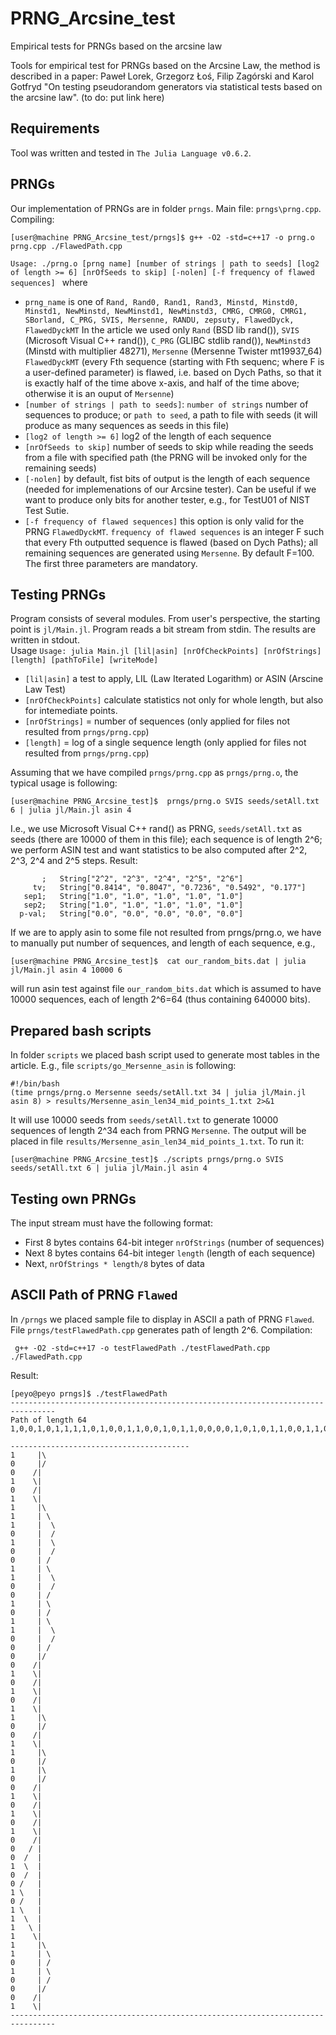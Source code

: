 # PRNG_Arcsine_test
Empirical tests for PRNGs based on the arcsine law

Tools for empirical test for PRNGs based on the Arcsine Law, the method is described in a paper: Paweł Lorek, Grzegorz Łoś, Filip Zagórski and Karol Gotfryd "On testing pseudorandom generators via statistical tests based on the arcsine law".
(to do: put link here)

## Requirements
Tool was written and tested in `The Julia Language v0.6.2`.

## PRNGs
Our implementation of PRNGs are in folder `prngs`. Main file: `prngs\prng.cpp`. Compiling:
````
[user@machine PRNG_Arcsine_test/prngs]$ g++ -O2 -std=c++17 -o prng.o prng.cpp ./FlawedPath.cpp
````

```Usage: ./prng.o [prng name] [number of strings | path to seeds] [log2 of length >= 6] [nrOfSeeds to skip] [-nolen] [-f frequency of flawed sequences] ```
where
* `prng_name` is one of `Rand, Rand0, Rand1, Rand3, Minstd, Minstd0, Minstd1, NewMinstd, NewMinstd1, NewMinstd3, CMRG, CMRG0, CMRG1, SBorland, C_PRG, SVIS, Mersenne, RANDU, zepsuty, FlawedDyck, FlawedDyckMT`
In the article we used only `Rand` (BSD lib rand()), `SVIS` (Microsoft Visual C++ rand()), `C_PRG` (GLIBC stdlib rand()), `NewMinstd3` (Minstd with multiplier 48271), `Mersenne` (Mersenne Twister mt19937_64) `FlawedDyckMT` (every Fth sequence (starting with 
Fth sequenc; where F is a user-defined parameter) is flawed, i.e. based on Dych Paths, so that it is exactly half of the time above x-axis, and half of the time above; otherwise it is an ouput of `Mersenne`)
* `[number of strings | path to seeds]`:  `number of strings` number of sequences to produce; or `path to seed`, a path to file with seeds (it will produce as many sequences as seeds in this file)
* `[log2 of length >= 6]` log2 of the length of each sequence
* `[nrOfSeeds to skip]` number of seeds to skip while reading the seeds from a file with specified path (the PRNG will be invoked only for the remaining seeds)
* `[-nolen]` by default, fist bits of output is the length of each sequence (needed for implemenations of our Arcsine tester). Can be useful if we want to produce only bits for another tester, e.g., for TestU01 of NIST Test Sutie.
* `[-f frequency of flawed sequences]` this option is only valid for the PRNG `FlawedDyckMT`. `frequency of flawed sequences` is an integer F such that every Fth outputted sequence is flawed (based on Dych Paths); all remaining sequences are generated using  `Mersenne`. By default F=100.
The first three parameters are mandatory.

## Testing PRNGs
Program consists of several modules. From user's perspective, the starting point is `jl/Main.jl`. Program reads a bit stream from stdin. The results are written in stdout.  
Usage 
```Usage: julia Main.jl [lil|asin] [nrOfCheckPoints] [nrOfStrings] [length] [pathToFile] [writeMode] ```
* `[lil|asin]` a test to apply, LIL (Law Iterated Logarithm) or ASIN (Arscine Law Test)
* `[nrOfCheckPoints]` calculate statistics not only for whole length, but also for intemediate points.
* `[nrOfStrings]` = number of sequences (only applied for files not resulted from `prngs/prng.cpp`)
* `[length]` = log of a single sequence length  (only applied for files not resulted from `prngs/prng.cpp`)


Assuming that we have compiled `prngs/prng.cpp` as `prngs/prng.o`, the typical usage is following:

````
[user@machine PRNG_Arcsine_test]$  prngs/prng.o SVIS seeds/setAll.txt 6 | julia jl/Main.jl asin 4 
````
I.e., we use Microsoft Visual C++ rand() as PRNG, `seeds/setAll.txt` as seeds (there are 10000 of them in this file); each sequence is of length 2^6; we perform ASIN test and want statistics to be also computed after 2^2, 2^3, 2^4 and 2^5 steps.
Result:
````
       ;   String["2^2", "2^3", "2^4", "2^5", "2^6"]
     tv;   String["0.8414", "0.8047", "0.7236", "0.5492", "0.177"]
   sep1;   String["1.0", "1.0", "1.0", "1.0", "1.0"]
   sep2;   String["1.0", "1.0", "1.0", "1.0", "1.0"]
  p-val;   String["0.0", "0.0", "0.0", "0.0", "0.0"]
````

If we are to apply asin to some file not resulted from prngs/prng.o, we have to manually put number of sequences, and length of each sequence, e.g.,

````
[user@machine PRNG_Arcsine_test]$  cat our_random_bits.dat | julia jl/Main.jl asin 4 10000 6 
````
will run asin test against file `our_random_bits.dat` which is assumed to have 10000  sequences, each of length 2^6=64 
(thus containing 640000 bits).


 
## Prepared bash scripts
In folder `scripts` we placed bash script used to generate most tables in the article. E.g., file `scripts/go_Mersenne_asin` is following:

````
#!/bin/bash
(time prngs/prng.o Mersenne seeds/setAll.txt 34 | julia jl/Main.jl asin 8) > results/Mersenne_asin_len34_mid_points_1.txt 2>&1
````
It will use 10000 seeds from  `seeds/setAll.txt` to generate 10000 sequences of length 2^34 each from PRNG `Mersenne`. The output will be placed in file `results/Mersenne_asin_len34_mid_points_1.txt`. To run it:
```
[user@machine PRNG_Arcsine_test]$ ./scripts prngs/prng.o SVIS seeds/setAll.txt 6 | julia jl/Main.jl asin 4 
````


## Testing own PRNGs
The input stream must have the following format:
* First 8 bytes contains 64-bit integer `nrOfStrings` (number of sequences)
* Next 8 bytes contains 64-bit integer `length` (length of each sequence)
* Next, `nrOfStrings * length/8` bytes of data


## ASCII Path of PRNG `Flawed` 
In `/prngs` we placed sample file to display in ASCII a path of PRNG `Flawed`. File `prngs/testFlawedPath.cpp` generates path of length 2^6.
Compilation:
```
 g++ -O2 -std=c++17 -o testFlawedPath ./testFlawedPath.cpp ./FlawedPath.cpp 
```
Result:

```
[peyo@peyo prngs]$ ./testFlawedPath 
--------------------------------------------------------------------------------
Path of length 64
1,0,0,1,0,1,1,1,1,0,1,0,0,1,1,0,0,1,0,1,1,0,0,0,0,1,0,1,0,1,1,0,0,1,1,0,1,0,0,1,0,1,0,1,0,0,0,1,0,0,1,0,1,1,1,1,1,1,0,1,0,0,0,11,0,0,1,0,1,1,1,1,0,1,0,0,1,1,0,0,1,0,1,1,0,0,0,0,1,0,1,0,1,1,0,0,1,1,0,1,0,0,1,0,1,0,1,0,0,0,1,0,0,1,0,1,1,1,1,1,1,0,1,0,0,0,1,

----------------------------------------
1     |\
0     |/
0    /|
1    \|
0    /|
1    \|
1     |\
1     | \
1     |  \
0     |  /
1     |  \
0     |  /
0     | /
1     | \
1     |  \
0     |  /
0     | /
1     | \
0     | /
1     | \
1     |  \
0     |  /
0     | /
0     |/
0    /|
1    \|
0    /|
1    \|
0    /|
1    \|
1     |\
0     |/
0    /|
1    \|
1     |\
0     |/
1     |\
0     |/
0    /|
1    \|
0    /|
1    \|
0    /|
1    \|
0    /|
0   / |
0  /  |
1  \  |
0  /  |
0 /   |
1 \   |
0 /   |
1 \   |
1  \  |
1   \ |
1    \|
1     |\
1     | \
0     | /
1     | \
0     | /
0     |/
0    /|
1    \|
--------------------------------------------------------------------------------
````
